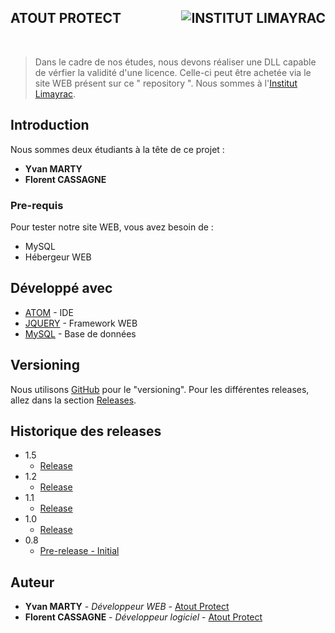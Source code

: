 ## ATOUT PROTECT <img src="http://www.limayrac.fr/sites/limayrac.fr/files/logo_limayrac.jpg" alt="INSTITUT LIMAYRAC" align="right" />

<br />
<blockquote> Dans le cadre de nos études, nous devons réaliser une DLL capable de vérfier la validité d'une licence.
 Celle-ci peut être achetée via  le site WEB présent sur ce " repository ". Nous sommes à l'<a href="http://www.limayrac.fr/">Institut Limayrac</a>.</blockquote>

## Introduction

Nous sommes deux étudiants à la tête de ce projet :
- **Yvan MARTY**
- **Florent CASSAGNE**

### Pre-requis

Pour tester notre site WEB, vous avez besoin de :
- MySQL
- Hébergeur WEB

## Développé avec

* [ATOM](https://atom.io/) - IDE
* [JQUERY](https://jquery.com/) - Framework WEB
* [MySQL](https://www.mysql.com/fr/) - Base de données

## Versioning

Nous utilisons [GitHub](https://github.com/YvanMARTY/AtoutProtect) pour le "versioning". Pour les différentes releases, allez dans la section [Releases](https://github.com/YvanMARTY/AtoutProtect/tags). 

## Historique des releases

* 1.5
    * [Release](https://github.com/YvanMARTY/AtoutProtect/releases/tag/1.5)
* 1.2
    * [Release](https://github.com/YvanMARTY/AtoutProtect/releases/tag/1.2)
* 1.1
    * [Release](https://github.com/YvanMARTY/AtoutProtect/releases/tag/1.1)
* 1.0
    * [Release](https://github.com/YvanMARTY/AtoutProtect/releases/tag/V1.0)
* 0.8
    * [Pre-release - Initial](https://github.com/YvanMARTY/AtoutProtect/releases/tag/Initial)

## Auteur

* **Yvan MARTY** - *Développeur WEB* - [Atout Protect](https://github.com/YvanMARTY/AtoutProtect)
* **Florent CASSAGNE** - *Développeur logiciel* - [Atout Protect](https://github.com/YvanMARTY/AtoutProtect)
